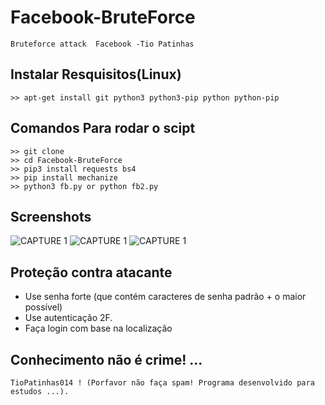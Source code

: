 # Facebook-BruteForce
```
Bruteforce attack  Facebook -Tio Patinhas
```

## Instalar Resquisitos(Linux)
```
>> apt-get install git python3 python3-pip python python-pip
```

## Comandos Para rodar o scipt
```
>> git clone 
>> cd Facebook-BruteForce
>> pip3 install requests bs4
>> pip install mechanize
>> python3 fb.py or python fb2.py
```

## Screenshots
![CAPTURE 1]()
![CAPTURE 1]()
![CAPTURE 1]()

## Proteção contra atacante
* Use senha forte (que contém caracteres de senha padrão + o maior possível)
* Use autenticação 2F.
* Faça login com base na localização

## Conhecimento não é crime!  ...

~~~
TioPatinhas014 ! (Porfavor não faça spam! Programa desenvolvido para estudos ...).
~~~
